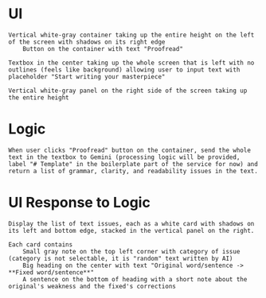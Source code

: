 # UI

    Vertical white-gray container taking up the entire height on the left of the screen with shadows on its right edge
        Button on the container with text "Proofread"

    Textbox in the center taking up the whole screen that is left with no outlines (feels like background) allowing user to input text with placeholder "Start writing your masterpiece"

    Vertical white-gray panel on the right side of the screen taking up the entire height

# Logic

    When user clicks "Proofread" button on the container, send the whole text in the textbox to Gemini (processing logic will be provided, label "# Template" in the boilerplate part of the service for now) and return a list of grammar, clarity, and readability issues in the text.

# UI Response to Logic

    Display the list of text issues, each as a white card with shadows on its left and bottom edge, stacked in the vertical panel on the right.

    Each card contains
        Small gray note on the top left corner with category of issue (category is not selectable, it is "random" text written by AI)
        Big heading on the center with text "Original word/sentence -> **Fixed word/sentence**"
        A sentence on the bottom of heading with a short note about the original's weakness and the fixed's corrections